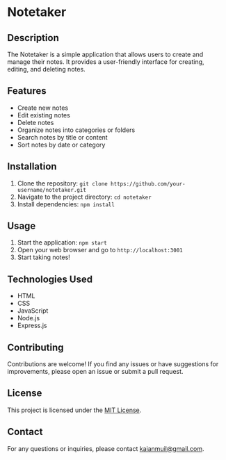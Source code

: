 # Notetaker

## Description
The Notetaker is a simple application that allows users to create and manage their notes. It provides a user-friendly interface for creating, editing, and deleting notes.

## Features
- Create new notes
- Edit existing notes
- Delete notes
- Organize notes into categories or folders
- Search notes by title or content
- Sort notes by date or category

## Installation
1. Clone the repository: `git clone https://github.com/your-username/notetaker.git`
2. Navigate to the project directory: `cd notetaker`
3. Install dependencies: `npm install`

## Usage
1. Start the application: `npm start`
2. Open your web browser and go to `http://localhost:3001`
3. Start taking notes!

## Technologies Used
- HTML
- CSS
- JavaScript
- Node.js
- Express.js

## Contributing
Contributions are welcome! If you find any issues or have suggestions for improvements, please open an issue or submit a pull request.

## License
This project is licensed under the [MIT License](https://opensource.org/licenses/MIT).

## Contact
For any questions or inquiries, please contact [kaianmuil@gmail.com](mailto:your-email@example.com).
